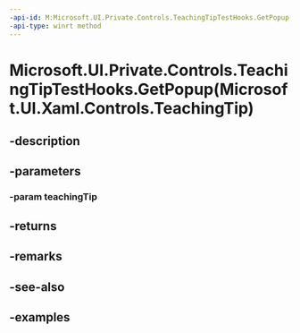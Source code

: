 ```yaml
---
-api-id: M:Microsoft.UI.Private.Controls.TeachingTipTestHooks.GetPopup(Microsoft.UI.Xaml.Controls.TeachingTip)
-api-type: winrt method
---
```


# Microsoft.UI.Private.Controls.TeachingTipTestHooks.GetPopup(Microsoft.UI.Xaml.Controls.TeachingTip)

<!--
public static Microsoft.UI.Xaml.Controls.Primitives.Popup GetPopup (Microsoft.UI.Xaml.Controls.TeachingTip teachingTip);
-->


## -description

## -parameters

### -param teachingTip

## -returns

## -remarks

## -see-also

## -examples


